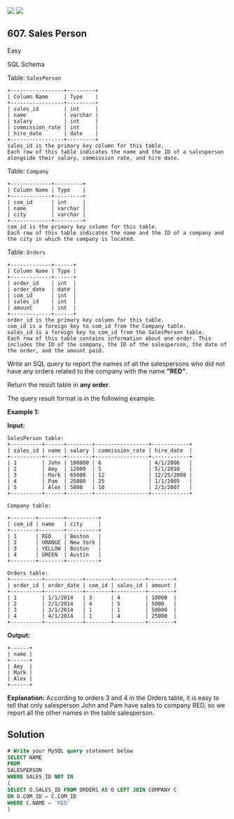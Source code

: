 [![](https://img.shields.io/github/stars/javadev/LeetCode-in-Kotlin?label=Stars&style=flat-square)](https://github.com/javadev/LeetCode-in-Kotlin)
[![](https://img.shields.io/github/forks/javadev/LeetCode-in-Kotlin?label=Fork%20me%20on%20GitHub%20&style=flat-square)](https://github.com/javadev/LeetCode-in-Kotlin/fork)

## 607\. Sales Person

Easy

SQL Schema

Table: `SalesPerson`

    +-----------------+---------+
    | Column Name     | Type    |
    +-----------------+---------+
    | sales_id        | int     |
    | name            | varchar |
    | salary          | int     |
    | commission_rate | int     |
    | hire_date       | date    |
    +-----------------+---------+
    sales_id is the primary key column for this table.
    Each row of this table indicates the name and the ID of a salesperson alongside their salary, commission rate, and hire date. 

Table: `Company`

    +-------------+---------+
    | Column Name | Type    |
    +-------------+---------+
    | com_id      | int     |
    | name        | varchar |
    | city        | varchar |
    +-------------+---------+
    com_id is the primary key column for this table.
    Each row of this table indicates the name and the ID of a company and the city in which the company is located. 

Table: `Orders`

    +-------------+------+
    | Column Name | Type |
    +-------------+------+
    | order_id    | int  |
    | order_date  | date |
    | com_id      | int  |
    | sales_id    | int  |
    | amount      | int  |
    +-------------+------+
    order_id is the primary key column for this table.
    com_id is a foreign key to com_id from the Company table.
    sales_id is a foreign key to com_id from the SalesPerson table.
    Each row of this table contains information about one order. This includes the ID of the company, the ID of the salesperson, the date of the order, and the amount paid. 

Write an SQL query to report the names of all the salespersons who did not have any orders related to the company with the name **"RED"**.

Return the result table in **any order**.

The query result format is in the following example.

**Example 1:**

**Input:**

    SalesPerson table:
    +----------+------+--------+-----------------+------------+
    | sales_id | name | salary | commission_rate | hire_date  |
    +----------+------+--------+-----------------+------------+
    | 1        | John | 100000 | 6               | 4/1/2006   |
    | 2        | Amy  | 12000  | 5               | 5/1/2010   |
    | 3        | Mark | 65000  | 12              | 12/25/2008 |
    | 4        | Pam  | 25000  | 25              | 1/1/2005   |
    | 5        | Alex | 5000   | 10              | 2/3/2007   |
    +----------+------+--------+-----------------+------------+

    Company table:

    +--------+--------+----------+
    | com_id | name   | city     |
    +--------+--------+----------+
    | 1      | RED    | Boston   |
    | 2      | ORANGE | New York |
    | 3      | YELLOW | Boston   |
    | 4      | GREEN  | Austin   |
    +--------+--------+----------+
    
    Orders table:
    +----------+------------+--------+----------+--------+
    | order_id | order_date | com_id | sales_id | amount |
    +----------+------------+--------+----------+--------+
    | 1        | 1/1/2014   | 3      | 4        | 10000  |
    | 2        | 2/1/2014   | 4      | 5        | 5000   |
    | 3        | 3/1/2014   | 1      | 1        | 50000  |
    | 4        | 4/1/2014   | 1      | 4        | 25000  |
    +----------+------------+--------+----------+--------+

**Output:**

    +------+
    | name |
    +------+
    | Amy  |
    | Mark |
    | Alex |
    +------+

**Explanation:** According to orders 3 and 4 in the Orders table,
it is easy to tell that only salesperson John and Pam have sales to company RED, so we report all the other names in the table salesperson.

## Solution

```sql
# Write your MySQL query statement below
SELECT NAME
FROM
SALESPERSON
WHERE SALES_ID NOT IN
(
SELECT O.SALES_ID FROM ORDERS AS O LEFT JOIN COMPANY C
ON O.COM_ID = C.COM_ID
WHERE C.NAME = 'RED'
)
```